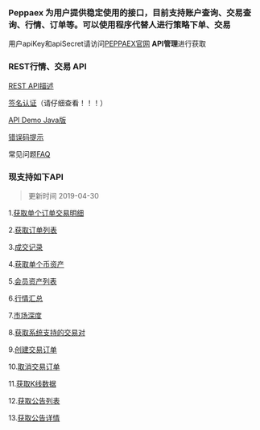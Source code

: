 ### Peppaex 为用户提供稳定使用的接口，目前支持账户查询、交易查询、行情、订单等。可以使用程序代替人进行策略下单、交易
用户apiKey和apiSecret请访问[PEPPAEX官网](https://www.peppaex.com/) **API管理**进行获取

### REST行情、交易 API

[REST API描述](https://github.com/peppaex/Peppaex-API-Docs/wiki/API-%E6%8F%8F%E8%BF%B0)

[签名认证](https://github.com/peppaex/Peppaex-API-Docs/wiki/%E7%AD%BE%E5%90%8D%E8%AE%A4%E8%AF%81)（请仔细查看！！！）

[API Demo Java版](https://github.com/peppaex/API-Demo-Java)

[错误码提示](https://github.com/peppaex/Peppaex-API-Docs/wiki/%E9%94%99%E8%AF%AF%E7%A0%81%E6%8F%90%E7%A4%BA)

常见问题[FAQ](https://github.com/peppaex/Peppaex-API-Docs/wiki/API-FAQ)

### 现支持如下API
> 更新时间 2019-04-30

1.[获取单个订单交易明细](https://github.com/peppaex/Peppaex-API-Docs/wiki/%E8%8E%B7%E5%8F%96%E5%8D%95%E4%B8%AA%E8%AE%A2%E5%8D%95%E7%9A%84%E4%BA%A4%E6%98%93%E6%98%8E%E7%BB%86)

2.[获取订单列表](https://github.com/peppaex/Peppaex-API-Docs/wiki/%E8%8E%B7%E5%8F%96%E8%AE%A2%E5%8D%95%E5%88%97%E8%A1%A8)

3.[成交记录](https://github.com/peppaex/Peppaex-API-Docs/wiki/%E8%8E%B7%E5%8F%96%E5%B7%B2%E6%88%90%E4%BA%A4%E8%AE%B0%E5%BD%95)

4.[获取单个币资产](https://github.com/peppaex/Peppaex-API-Docs/wiki/%E8%8E%B7%E5%8F%96%E5%8D%95%E4%B8%AA%E5%B8%81%E7%9A%84%E8%B5%84%E4%BA%A7)

5.[会员资产列表](https://github.com/peppaex/Peppaex-API-Docs/wiki/%E8%8E%B7%E5%BE%97%E4%BC%9A%E5%91%98%E8%B5%84%E4%BA%A7%E5%88%97%E8%A1%A8)

6.[行情汇总](https://github.com/peppaex/Peppaex-API-Docs/wiki/%E8%8E%B7%E5%8F%96%E6%89%80%E6%9C%89%E8%A1%8C%E6%83%85%E6%B1%87%E6%80%BB)

7.[市场深度](https://github.com/peppaex/Peppaex-API-Docs/wiki/%E8%8E%B7%E5%8F%96%E4%BA%A4%E6%98%93%E5%AF%B9%E5%B8%82%E5%9C%BA%E6%B7%B1%E5%BA%A6)

8.[获取系统支持的交易对](https://github.com/peppaex/Peppaex-API-Docs/wiki/%E8%8E%B7%E5%8F%96%E7%B3%BB%E7%BB%9F%E6%94%AF%E6%8C%81%E7%9A%84%E4%BA%A4%E6%98%93%E5%AF%B9)

9.[创建交易订单](https://github.com/peppaex/Peppaex-API-Docs/wiki/%E5%88%9B%E5%BB%BA%E4%BA%A4%E6%98%93%E8%AE%A2%E5%8D%95)

10.[取消交易订单](https://github.com/peppaex/Peppaex-API-Docs/wiki/%E5%8F%96%E6%B6%88%E4%BA%A4%E6%98%93%E8%AE%A2%E5%8D%95)

11.[获取K线数据](https://github.com/peppaex/Peppaex-API-Docs/wiki/%E8%8E%B7%E5%8F%96K%E7%BA%BF%E6%95%B0%E6%8D%AE)

12.[获取公告列表](https://github.com/peppaex/Peppaex-API-Docs/wiki/%E8%8E%B7%E5%8F%96%E5%85%AC%E5%91%8A%E5%88%97%E8%A1%A8)

13.[获取公告详情](https://github.com/peppaex/Peppaex-API-Docs/wiki/%E8%8E%B7%E5%8F%96%E5%85%AC%E5%91%8A%E8%AF%A6%E6%83%85)


